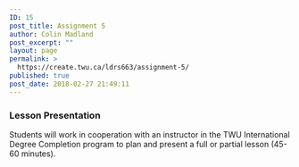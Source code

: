 ```yaml
---
ID: 15
post_title: Assignment 5
author: Colin Madland
post_excerpt: ""
layout: page
permalink: >
  https://create.twu.ca/ldrs663/assignment-5/
published: true
post_date: 2018-02-27 21:49:11
---
```

### Lesson Presentation

Students will work in cooperation with an instructor in the TWU International Degree Completion program to plan and present a full or partial lesson (45-60 minutes).